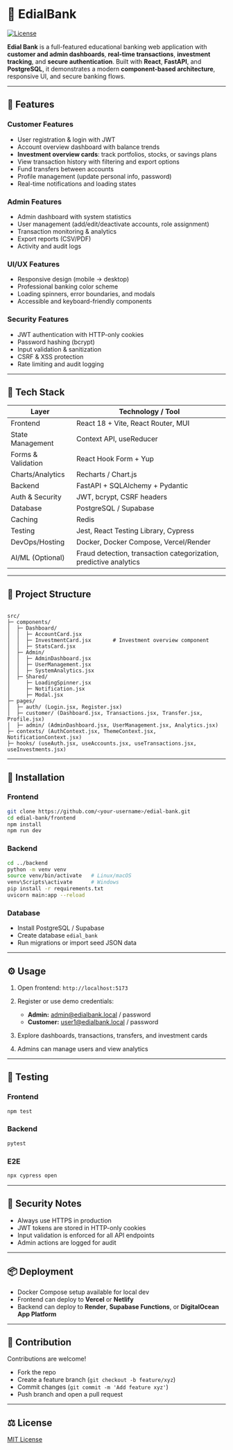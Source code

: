 # 🏦 EdialBank

[![License](https://img.shields.io/badge/license-MIT-blue)](LICENSE)  

**Edial Bank** is a full-featured educational banking web application with **customer and admin dashboards**, **real-time transactions**, **investment tracking**, and **secure authentication**. Built with **React**, **FastAPI**, and **PostgreSQL**, it demonstrates a modern **component-based architecture**, responsive UI, and secure banking flows.  

---

## 🌟 Features

### **Customer Features**
- User registration & login with JWT  
- Account overview dashboard with balance trends  
- **Investment overview cards**: track portfolios, stocks, or savings plans  
- View transaction history with filtering and export options  
- Fund transfers between accounts  
- Profile management (update personal info, password)  
- Real-time notifications and loading states  

### **Admin Features**
- Admin dashboard with system statistics  
- User management (add/edit/deactivate accounts, role assignment)  
- Transaction monitoring & analytics  
- Export reports (CSV/PDF)  
- Activity and audit logs  

### **UI/UX Features**
- Responsive design (mobile → desktop)  
- Professional banking color scheme  
- Loading spinners, error boundaries, and modals  
- Accessible and keyboard-friendly components  

### **Security Features**
- JWT authentication with HTTP-only cookies  
- Password hashing (bcrypt)  
- Input validation & sanitization  
- CSRF & XSS protection  
- Rate limiting and audit logging  

---

## 🧰 Tech Stack

| Layer           | Technology / Tool                        |
|-----------------|----------------------------------------|
| Frontend        | React 18 + Vite, React Router, MUI      |
| State Management| Context API, useReducer                  |
| Forms & Validation | React Hook Form + Yup                  |
| Charts/Analytics| Recharts / Chart.js                      |
| Backend         | FastAPI + SQLAlchemy + Pydantic         |
| Auth & Security | JWT, bcrypt, CSRF headers               |
| Database        | PostgreSQL / Supabase                     |
| Caching         | Redis                                    |
| Testing         | Jest, React Testing Library, Cypress     |
| DevOps/Hosting  | Docker, Docker Compose, Vercel/Render  |
| AI/ML (Optional)| Fraud detection, transaction categorization, predictive analytics |

---

## 📂 Project Structure

```

src/
├─ components/
│  ├─ Dashboard/
│  │  ├─ AccountCard.jsx
│  │  ├─ InvestmentCard.jsx       # Investment overview component
│  │  ├─ StatsCard.jsx
│  ├─ Admin/
│  │  ├─ AdminDashboard.jsx
│  │  ├─ UserManagement.jsx
│  │  ├─ SystemAnalytics.jsx
│  ├─ Shared/
│     ├─ LoadingSpinner.jsx
│     ├─ Notification.jsx
│     ├─ Modal.jsx
├─ pages/
│  ├─ auth/ (Login.jsx, Register.jsx)
│  ├─ customer/ (Dashboard.jsx, Transactions.jsx, Transfer.jsx, Profile.jsx)
│  ├─ admin/ (AdminDashboard.jsx, UserManagement.jsx, Analytics.jsx)
├─ contexts/ (AuthContext.jsx, ThemeContext.jsx, NotificationContext.jsx)
├─ hooks/ (useAuth.jsx, useAccounts.jsx, useTransactions.jsx, useInvestments.jsx)

````

---

## 🚀 Installation

### **Frontend**
```bash
git clone https://github.com/<your-username>/edial-bank.git
cd edial-bank/frontend
npm install
npm run dev
````

### **Backend**

```bash
cd ../backend
python -m venv venv
source venv/bin/activate   # Linux/macOS
venv\Scripts\activate      # Windows
pip install -r requirements.txt
uvicorn main:app --reload
```

### **Database**

* Install PostgreSQL / Supabase
* Create database `edial_bank`
* Run migrations or import seed JSON data

---

## ⚙ Usage

1. Open frontend: `http://localhost:5173`
2. Register or use demo credentials:

   * **Admin:** [admin@edialbank.local](mailto:admin@edialbank.local) / password
   * **Customer:** [user1@edialbank.local](mailto:user1@edialbank.local) / password
3. Explore dashboards, transactions, transfers, and investment cards
4. Admins can manage users and view analytics

---

## 🧪 Testing

### **Frontend**

```bash
npm test
```

### **Backend**

```bash
pytest
```

### **E2E**

```bash
npx cypress open
```

---

## 🔐 Security Notes

* Always use HTTPS in production
* JWT tokens are stored in HTTP-only cookies
* Input validation is enforced for all API endpoints
* Admin actions are logged for audit

---

## 📦 Deployment

* Docker Compose setup available for local dev
* Frontend can deploy to **Vercel** or **Netlify**
* Backend can deploy to **Render**, **Supabase Functions**, or **DigitalOcean App Platform**

---

## 📖 Contribution

Contributions are welcome!

* Fork the repo
* Create a feature branch (`git checkout -b feature/xyz`)
* Commit changes (`git commit -m 'Add feature xyz'`)
* Push branch and open a pull request

---

## ⚖ License

[MIT License](LICENSE)
